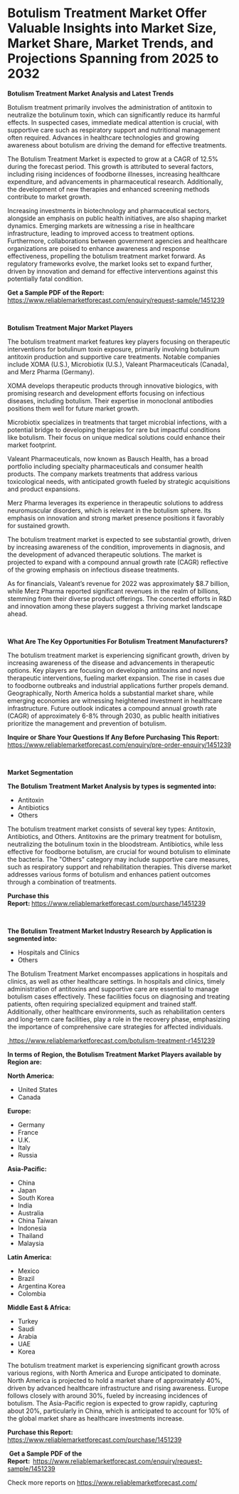 <p><h1>Botulism Treatment Market Offer Valuable Insights into Market Size, Market Share, Market Trends, and Projections Spanning from 2025 to 2032</h1></p><p><strong>Botulism Treatment Market Analysis and Latest Trends</strong></p>
<p><p>Botulism treatment primarily involves the administration of antitoxin to neutralize the botulinum toxin, which can significantly reduce its harmful effects. In suspected cases, immediate medical attention is crucial, with supportive care such as respiratory support and nutritional management often required. Advances in healthcare technologies and growing awareness about botulism are driving the demand for effective treatments.</p><p>The Botulism Treatment Market is expected to grow at a CAGR of 12.5% during the forecast period. This growth is attributed to several factors, including rising incidences of foodborne illnesses, increasing healthcare expenditure, and advancements in pharmaceutical research. Additionally, the development of new therapies and enhanced screening methods contribute to market growth.</p><p>Increasing investments in biotechnology and pharmaceutical sectors, alongside an emphasis on public health initiatives, are also shaping market dynamics. Emerging markets are witnessing a rise in healthcare infrastructure, leading to improved access to treatment options. Furthermore, collaborations between government agencies and healthcare organizations are poised to enhance awareness and response effectiveness, propelling the botulism treatment market forward. As regulatory frameworks evolve, the market looks set to expand further, driven by innovation and demand for effective interventions against this potentially fatal condition.</p></p>
<p><strong>Get a Sample PDF of the Report:&nbsp;</strong> <a href="https://www.reliablemarketforecast.com/enquiry/request-sample/1451239?utm_campaign=2737&utm_medium=2&utm_source=Github&utm_content=ia&utm_term=03032025&utm_id=botulism-treatment">https://www.reliablemarketforecast.com/enquiry/request-sample/1451239</a></p>
<p>&nbsp;</p>
<p><strong>Botulism Treatment Major Market Players</strong></p>
<p><p>The botulism treatment market features key players focusing on therapeutic interventions for botulinum toxin exposure, primarily involving botulinum antitoxin production and supportive care treatments. Notable companies include XOMA (U.S.), Microbiotix (U.S.), Valeant Pharmaceuticals (Canada), and Merz Pharma (Germany). </p><p>XOMA develops therapeutic products through innovative biologics, with promising research and development efforts focusing on infectious diseases, including botulism. Their expertise in monoclonal antibodies positions them well for future market growth.</p><p>Microbiotix specializes in treatments that target microbial infections, with a potential bridge to developing therapies for rare but impactful conditions like botulism. Their focus on unique medical solutions could enhance their market footprint.</p><p>Valeant Pharmaceuticals, now known as Bausch Health, has a broad portfolio including specialty pharmaceuticals and consumer health products. The company markets treatments that address various toxicological needs, with anticipated growth fueled by strategic acquisitions and product expansions.</p><p>Merz Pharma leverages its experience in therapeutic solutions to address neuromuscular disorders, which is relevant in the botulism sphere. Its emphasis on innovation and strong market presence positions it favorably for sustained growth.</p><p>The botulism treatment market is expected to see substantial growth, driven by increasing awareness of the condition, improvements in diagnosis, and the development of advanced therapeutic solutions. The market is projected to expand with a compound annual growth rate (CAGR) reflective of the growing emphasis on infectious disease treatments.</p><p>As for financials, Valeant’s revenue for 2022 was approximately $8.7 billion, while Merz Pharma reported significant revenues in the realm of billions, stemming from their diverse product offerings. The concerted efforts in R&D and innovation among these players suggest a thriving market landscape ahead.</p></p>
<p>&nbsp;</p>
<p><strong>What Are The Key Opportunities For Botulism Treatment Manufacturers?</strong></p>
<p><p>The botulism treatment market is experiencing significant growth, driven by increasing awareness of the disease and advancements in therapeutic options. Key players are focusing on developing antitoxins and novel therapeutic interventions, fueling market expansion. The rise in cases due to foodborne outbreaks and industrial applications further propels demand. Geographically, North America holds a substantial market share, while emerging economies are witnessing heightened investment in healthcare infrastructure. Future outlook indicates a compound annual growth rate (CAGR) of approximately 6-8% through 2030, as public health initiatives prioritize the management and prevention of botulism.</p></p>
<p><strong>Inquire or Share Your Questions If Any Before Purchasing This Report:</strong> <a href="https://www.reliablemarketforecast.com/enquiry/pre-order-enquiry/1451239?utm_campaign=2737&utm_medium=2&utm_source=Github&utm_content=ia&utm_term=03032025&utm_id=botulism-treatment">https://www.reliablemarketforecast.com/enquiry/pre-order-enquiry/1451239</a></p>
<p>&nbsp;</p>
<p><strong>Market Segmentation</strong></p>
<p><strong>The Botulism Treatment Market Analysis by types is segmented into:</strong></p>
<p><ul><li>Antitoxin</li><li>Antibiotics</li><li>Others</li></ul></p>
<p><p>The botulism treatment market consists of several key types: Antitoxin, Antibiotics, and Others. Antitoxins are the primary treatment for botulism, neutralizing the botulinum toxin in the bloodstream. Antibiotics, while less effective for foodborne botulism, are crucial for wound botulism to eliminate the bacteria. The "Others" category may include supportive care measures, such as respiratory support and rehabilitation therapies. This diverse market addresses various forms of botulism and enhances patient outcomes through a combination of treatments.</p></p>
<p><strong>Purchase this Report:&nbsp;</strong><a href="https://www.reliablemarketforecast.com/purchase/1451239?utm_campaign=2737&utm_medium=2&utm_source=Github&utm_content=ia&utm_term=03032025&utm_id=botulism-treatment">https://www.reliablemarketforecast.com/purchase/1451239</a></p>
<p>&nbsp;</p>
<p><strong>The Botulism Treatment Market Industry Research by Application is segmented into:</strong></p>
<p><ul><li>Hospitals and Clinics</li><li>Others</li></ul></p>
<p><p>The Botulism Treatment Market encompasses applications in hospitals and clinics, as well as other healthcare settings. In hospitals and clinics, timely administration of antitoxins and supportive care are essential to manage botulism cases effectively. These facilities focus on diagnosing and treating patients, often requiring specialized equipment and trained staff. Additionally, other healthcare environments, such as rehabilitation centers and long-term care facilities, play a role in the recovery phase, emphasizing the importance of comprehensive care strategies for affected individuals.</p></p>
<p><a href="https://www.reliablemarketforecast.com/botulism-treatment-r1451239?utm_campaign=2737&utm_medium=2&utm_source=Github&utm_content=ia&utm_term=03032025&utm_id=botulism-treatment">&nbsp;https://www.reliablemarketforecast.com/botulism-treatment-r1451239</a></p>
<p><strong>In terms of Region, the Botulism Treatment Market Players available by Region are:</strong></p>
<p>
    <p> <strong> North America: </strong>
        <ul>
            <li>United States</li>
            <li>Canada</li>
        </ul>
        </p> 
    <p> <strong> Europe: </strong>
        <ul>
            <li>Germany</li>
            <li>France</li>
            <li>U.K.</li>
            <li>Italy</li>
            <li>Russia</li>
        </ul>
        </p> 
    <p> <strong> Asia-Pacific: </strong>
        <ul>
            <li>China</li>
            <li>Japan</li>
            <li>South Korea</li>
            <li>India</li>
            <li>Australia</li>
            <li>China Taiwan</li>
            <li>Indonesia</li>
            <li>Thailand</li>
            <li>Malaysia</li>
        </ul>
        </p> 
    <p> <strong> Latin America: </strong>
        <ul>
            <li>Mexico</li>
            <li>Brazil</li>
            <li>Argentina Korea</li>
            <li>Colombia</li>
        </ul>
        </p> 
    <p> <strong> Middle East & Africa: </strong>
        <ul>
            <li>Turkey</li>
            <li>Saudi</li>
            <li>Arabia</li>
            <li>UAE</li>
            <li>Korea</li>
        </ul>
    </p>
    </p>
<p><p>The botulism treatment market is experiencing significant growth across various regions, with North America and Europe anticipated to dominate. North America is projected to hold a market share of approximately 40%, driven by advanced healthcare infrastructure and rising awareness. Europe follows closely with around 30%, fueled by increasing incidences of botulism. The Asia-Pacific region is expected to grow rapidly, capturing about 20%, particularly in China, which is anticipated to account for 10% of the global market share as healthcare investments increase.</p></p>
<p><strong>Purchase this Report: </strong><a href="https://www.reliablemarketforecast.com/purchase/1451239?utm_campaign=2737&utm_medium=2&utm_source=Github&utm_content=ia&utm_term=03032025&utm_id=botulism-treatment">https://www.reliablemarketforecast.com/purchase/1451239</a></p>
<p>&nbsp;<strong>Get a Sample PDF of the Report:&nbsp;&nbsp;</strong><a href="https://www.reliablemarketforecast.com/enquiry/request-sample/1451239?utm_campaign=2737&utm_medium=2&utm_source=Github&utm_content=ia&utm_term=03032025&utm_id=botulism-treatment">https://www.reliablemarketforecast.com/enquiry/request-sample/1451239</a></p>
<p><strong></strong></p>
<p>Check more reports on <a href="https://www.reliablemarketforecast.com/?utm_campaign=2737&utm_medium=2&utm_source=Github&utm_content=ia&utm_term=03032025&utm_id=botulism-treatment">https://www.reliablemarketforecast.com/</a></p>